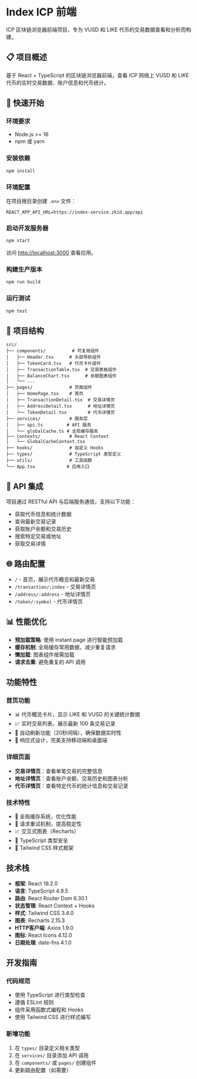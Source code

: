 # Index ICP 前端

ICP 区块链浏览器前端项目，专为 VUSD 和 LIKE 代币的交易数据查看和分析而构建。

## 📋 项目概述

基于 React + TypeScript 的区块链浏览器前端，查看 ICP 网络上 VUSD 和 LIKE 代币的实时交易数据、账户信息和代币统计。

## 🚀 快速开始

### 环境要求
- Node.js >= 16
- npm 或 yarn

### 安装依赖
```bash
npm install
```

### 环境配置
在项目根目录创建 `.env` 文件：
```env
REACT_APP_API_URL=https://index-service.zkid.app/api
```

### 启动开发服务器
```bash
npm start
```
访问 [http://localhost:3000](http://localhost:3000) 查看应用。

### 构建生产版本
```bash
npm run build
```

### 运行测试
```bash
npm test
```

## 📁 项目结构

```
src/
├── components/          # 可复用组件
│   ├── Header.tsx      # 头部导航组件
│   ├── TokenCard.tsx   # 代币卡片组件
│   ├── TransactionTable.tsx  # 交易表格组件
│   ├── BalanceChart.tsx      # 余额图表组件
│   └── ...
├── pages/              # 页面组件
│   ├── HomePage.tsx    # 首页
│   ├── TransactionDetail.tsx  # 交易详情页
│   ├── AddressDetail.tsx      # 地址详情页
│   └── TokenDetail.tsx        # 代币详情页
├── services/           # 服务层
│   ├── api.ts         # API 服务
│   └── globalCache.ts # 全局缓存服务
├── contexts/           # React Context
│   └── GlobalCacheContext.tsx
├── hooks/              # 自定义 Hooks
├── types/              # TypeScript 类型定义
├── utils/              # 工具函数
└── App.tsx            # 应用入口
```

## 🔌 API 集成

项目通过 RESTful API 与后端服务通信，支持以下功能：
- 获取代币信息和统计数据
- 查询最新交易记录
- 获取账户余额和交易历史
- 搜索特定交易或地址
- 获取交易详情

## 🌐 路由配置

- `/` - 首页，展示代币概览和最新交易
- `/transaction/:index` - 交易详情页
- `/address/:address` - 地址详情页  
- `/token/:symbol` - 代币详情页

## 📊 性能优化
- **预加载策略**: 使用 instant.page 进行智能预加载
- **缓存机制**: 全局缓存常用数据，减少重复请求
- **懒加载**: 图表组件按需加载
- **请求去重**: 避免重复的 API 调用

## 功能特性

### 首页功能
- 📊 代币概览卡片，显示 LIKE 和 VUSD 的关键统计数据
- 📈 实时交易列表，展示最新 100 条交易记录
- 🔄 自动刷新功能（20秒间隔），确保数据实时性
- 📱 响应式设计，完美支持移动端和桌面端

### 详细页面
- **交易详情页**：查看单笔交易的完整信息
- **地址详情页**：查看账户余额、交易历史和图表分析
- **代币详情页**：查看特定代币的统计信息和交易记录

### 技术特性
- 💾 全局缓存系统，优化性能
- 🔁 请求重试机制，提高稳定性
- 📈 交互式图表（Recharts）
- 🎯 TypeScript 类型安全
- 🎨 Tailwind CSS 样式框架

## 技术栈

- **框架**: React 18.2.0
- **语言**: TypeScript 4.9.5
- **路由**: React Router Dom 6.30.1
- **状态管理**: React Context + Hooks
- **样式**: Tailwind CSS 3.4.0
- **图表**: Recharts 2.15.3
- **HTTP客户端**: Axios 1.9.0
- **图标**: React Icons 4.12.0
- **日期处理**: date-fns 4.1.0


## 开发指南

### 代码规范
- 使用 TypeScript 进行类型检查
- 遵循 ESLint 规则
- 组件采用函数式编程和 Hooks
- 使用 Tailwind CSS 进行样式编写

### 新增功能
1. 在 `types/` 目录定义相关类型
2. 在 `services/` 目录添加 API 调用
3. 在 `components/` 或 `pages/` 创建组件
4. 更新路由配置（如需要）
